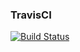 ### TravisCI
[![Build Status](https://travis-ci.org/Ksushik/Greeter.svg?branch=withCI)](https://travis-ci.org/Ksushik/Greeter)

